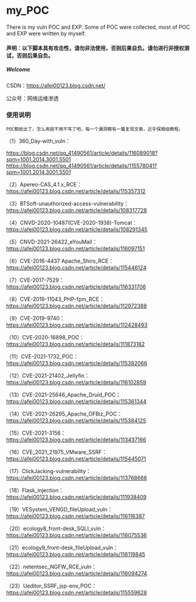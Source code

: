 # my_POC
There is my vuln POC and EXP. Some of POC were collected, most of POC and EXP were written by myself.

#### 声明：以下脚本具有攻击性，请勿非法使用，否则后果自负。请勿进行非授权测试，否则后果自负。

##### Welcome
   CSDN：https://afei00123.blog.csdn.net/
   
   公众号：网络运维渗透
  

### 使用说明
    POC都给出了，怎么用就不用不写了吧。每一个漏洞都有一篇复现文章，近乎保姆级教程。

（1）360_Day-with_vuln：

   https://blog.csdn.net/qq_41490561/article/details/116089018?spm=1001.2014.3001.5501
   https://blog.csdn.net/qq_41490561/article/details/115578041?spm=1001.2014.3001.5501
     
（2）Apereo-CAS_4.1.x_RCE：https://afei00123.blog.csdn.net/article/details/115357312

（3）BTSoft-unauthorized-access-vulnerability：https://afei00123.blog.csdn.net/article/details/108317728

（4）CNVD-2020-10487(CVE-2020-1938)-Tomcat：https://afei00123.blog.csdn.net/article/details/108291345

（5）CNVD-2021-26422_eYouMail：https://afei00123.blog.csdn.net/article/details/116097151

（6）CVE-2016-4437 Apache_Shiro_RCE：https://afei00123.blog.csdn.net/article/details/115446124

（7）CVE-2017-7529：https://afei00123.blog.csdn.net/article/details/116331706

（8）CVE-2019-11043_PHP-fpm_RCE：https://afei00123.blog.csdn.net/article/details/112972388

（9）CVE-2019-9740：https://afei00123.blog.csdn.net/article/details/112428493

（10）CVE-2020-16898_POC：https://afei00123.blog.csdn.net/article/details/111873182

（11）CVE-2021-1732_POC：https://afei00123.blog.csdn.net/article/details/115382066

（12）CVE-2021-21402_Jellyfin：https://afei00123.blog.csdn.net/article/details/116102859

（13）CVE-2021-25646_Apache_Druid_POC：https://afei00123.blog.csdn.net/article/details/115361344

（14）CVE-2021-26295_Apache_OFBiz_POC：https://afei00123.blog.csdn.net/article/details/115384125

（15）CVE-2021-3156：https://afei00123.blog.csdn.net/article/details/113437166

（16）CVE_2021_21975_VMware_SSRF：https://afei00123.blog.csdn.net/article/details/115445071

（17）ClickJacking-vulnerability：https://afei00123.blog.csdn.net/article/details/113768666

（18）Flask_injection：https://afei00123.blog.csdn.net/article/details/111938409

（19）VESystem_VENGD_fileUpload_vuln：https://afei00123.blog.csdn.net/article/details/116116387

（20）ecology8_front-desk_SQLI_vuln：https://afei00123.blog.csdn.net/article/details/116075536

（21）ecology9_front-desk_fileUpload_vuln：https://afei00123.blog.csdn.net/article/details/116119845

（22）netentsec_NGFW_RCE_vuln：https://afei00123.blog.csdn.net/article/details/116094274

（23）Ueditor_SSRF_jsp-env_POC：https://afei00123.blog.csdn.net/article/details/115559628
